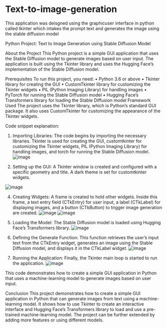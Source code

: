 # Text-to-image-generation
This application was deisgned using the graphicuser interface in python called tkinter which intakes the prompt text and generates the image using the stable diffusion model



Python Project: Text to Image Generation using Stable Diffusion Model

About the Project
This Python project is a simple GUI application that uses the Stable Diffusion model to generate images based on user input. The application is built using the Tkinter library and uses the Hugging Face’s implementation of the Stable Diffusion model.

Prerequisites
To run this project, you need:
•	Python 3.6 or above
•	Tkinter library for creating the GUI
•	CustomTkinter library for customizing the Tkinter widgets
•	PIL (Python Imaging Library) for handling images
•	PyTorch for running the Stable Diffusion model
•	Hugging Face’s Transformers library for loading the Stable Diffusion model
Framework Used
The project uses the Tkinter library, which is Python’s standard GUI package. It also uses CustomTkinter for customizing the appearance of the Tkinter widgets.



Code snippet explanation:

1.	Importing Libraries: The code begins by importing the necessary libraries. Tkinter is used for creating the GUI, customtkinter for customizing the Tkinter widgets, PIL (Python Imaging Library) for handling images, and torch for running the Stable Diffusion model.
 ![image](https://github.com/Adore9303/Text-to-image-generation/assets/107853973/51ed93bf-82c9-40c8-b022-2bfc0cb46698)

2.	Setting up the GUI: A Tkinter window is created and configured with a specific geometry and title. A dark theme is set for customtkinter widgets.

![image](https://github.com/Adore9303/Text-to-image-generation/assets/107853973/4b403366-1b8e-439e-b247-d96d11701dcc)

4.	Creating Widgets: A frame is created to hold other widgets. Inside this frame, a text entry field (CTkEntry) for user input, a label (CTkLabel) for displaying images, and a button (CTkButton) to trigger image generation are created.
![image](https://github.com/Adore9303/Text-to-image-generation/assets/107853973/be31ae37-053e-483c-a103-fe595a872e8f)
![image](https://github.com/Adore9303/Text-to-image-generation/assets/107853973/0cf4cb95-9e1b-4b22-a51e-3ab5658371d2)

5.	Loading the Model: The Stable Diffusion model is loaded using Hugging Face’s Transformers library.
 ![image](https://github.com/Adore9303/Text-to-image-generation/assets/107853973/ecdee12b-c525-45ed-aa30-f6cc695debd8)

6.	Defining the Generate Function: This function retrieves the user’s input text from the CTkEntry widget, generates an image using the Stable  Diffusion model, and displays it in the CTkLabel widget.
![image](https://github.com/Adore9303/Text-to-image-generation/assets/107853973/b9a99ff4-637d-45f3-85ec-42135a00f27b)

7.	Running the Application: Finally, the Tkinter main loop is started to run the application.
 ![image](https://github.com/Adore9303/Text-to-image-generation/assets/107853973/01008ede-ed0a-4d53-9e01-37ef2475f37b)

This code demonstrates how to create a simple GUI application in Python that uses a machine-learning model to generate images based on user input.

Conclusion
This project demonstrates how to create a simple GUI application in Python that can generate images from text using a machine-learning model. It shows how to use Tkinter to create an interactive interface and Hugging Face’s Transformers library to load and use a pre-trained machine-learning model. The project can be further extended by adding more features or using different models.

